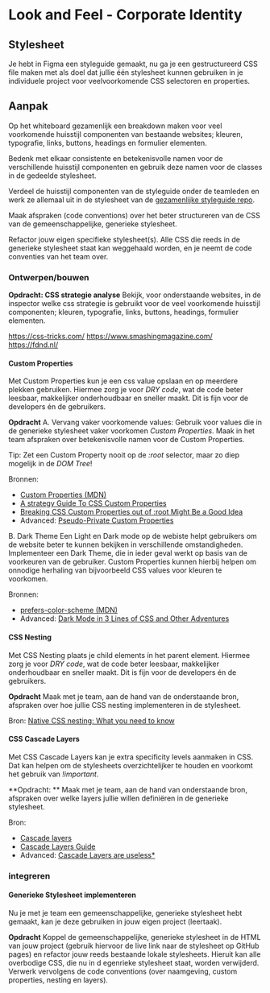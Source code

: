 # Look and Feel - Corporate Identity

## Stylesheet

Je hebt in Figma een styleguide gemaakt, nu ga je een gestructureerd CSS file maken met als doel dat jullie één stylesheet kunnen gebruiken in je individuele project voor veelvoorkomende CSS selectoren en properties.

## Aanpak



Op het whiteboard gezamenlijk een breakdown maken voor veel voorkomende huisstijl componenten van bestaande websites; kleuren, typografie, links, buttons, headings en formulier elementen.

Bedenk met elkaar consistente en betekenisvolle namen voor de verschillende huisstijl componenten en gebruik deze namen voor de classes in de gedeelde stylesheet.

Verdeel de huisstijl componenten van de styleguide onder de teamleden en werk ze allemaal uit in de stylesheet van de [gezamenlijke styleguide repo](https://github.com/fdnd-task/look-and-feel-styleguide).

Maak afspraken (code conventions) over het beter structureren van de CSS van de gemeenschappelijke, generieke stylesheet.

Refactor jouw eigen specifieke stylesheet(s). Alle CSS die reeds in de generieke stylesheet staat kan weggehaald worden, en je neemt de code conventies van het team over. 

### Ontwerpen/bouwen

**Opdracht: CSS strategie analyse** 
Bekijk, voor onderstaande websites, in de inspector welke css strategie is gebruikt voor de veel voorkomende huisstijl componenten; kleuren, typografie, links, buttons, headings, formulier elementen.

https://css-tricks.com/
https://www.smashingmagazine.com/
https://fdnd.nl/

#### Custom Properties
Met Custom Properties kun je een css value opslaan en op meerdere plekken gebruiken. Hiermee zorg je voor _DRY code_, wat de code beter leesbaar, makkelijker onderhoudbaar en sneller maakt. Dit is fijn voor de developers én de gebruikers.

**Opdracht**
A. Vervang vaker voorkomende values:
Gebruik voor values die in de generieke stylesheet vaker voorkomen _Custom Properties_. Maak in het team afspraken over betekenisvolle namen voor de Custom Properties.

Tip: Zet een Custom Property nooit op de _:root_ selector, maar zo diep mogelijk in de _DOM Tree_!

Bronnen:
- [Custom Properties (MDN)](https://developer.mozilla.org/en-US/docs/Web/CSS/Using_CSS_custom_properties)
- [A strategy Guide To CSS Custom Properties](https://www.smashingmagazine.com/2018/05/css-custom-properties-strategy-guide/)
- [Breaking CSS Custom Properties out of :root Might Be a Good Idea](https://css-tricks.com/breaking-css-custom-properties-out-of-root-might-be-a-good-idea/)
- Advanced: [Pseudo-Private Custom Properties](https://lea.verou.me/blog/2021/10/custom-properties-with-defaults/ )

B. Dark Theme
Een Light en Dark mode op de webiste helpt gebruikers om de website beter te kunnen bekijken in verschillende omstandigheden. 
Implementeer een Dark Theme, die in ieder geval werkt op basis van de voorkeuren van de gebruiker. Custom Properties kunnen hierbij helpen om onnodige herhaling van bijvoorbeeld CSS values voor kleuren te voorkomen. 

Bronnen:
- [prefers-color-scheme (MDN)](https://developer.mozilla.org/en-US/docs/Web/CSS/@media/prefers-color-scheme)
- Advanced: [Dark Mode in 3 Lines of CSS and Other Adventures](https://dev.to/madsstoumann/dark-mode-in-3-lines-of-css-and-other-adventures-1ljj)


#### CSS Nesting
Met CSS Nesting plaats je child elements ín het parent element. Hiermee zorg je voor _DRY code_, wat de code beter leesbaar, makkelijker onderhoudbaar en sneller maakt. Dit is fijn voor de developers én de gebruikers. 

**Opdracht**
Maak met je team, aan de hand van de onderstaande bron, afspraken over hoe jullie CSS nesting implementeren in de stylesheet.

Bron: [Native CSS nesting: What you need to know](https://blog.logrocket.com/native-css-nesting/)

#### CSS Cascade Layers
Met CSS Cascade Layers kan je extra specificity levels aanmaken in CSS. Dat kan helpen om de stylesheets overzichtelijker te houden en voorkomt het gebruik van _!important_.

**Opdracht: **
Maak met je team, aan de hand van onderstaande bron, afspraken over welke layers jullie willen definiëren in de generieke stylesheet.

Bron:
- [Cascade layers](https://developer.mozilla.org/en-US/docs/Learn/CSS/Building_blocks/Cascade_layers)
- [Cascade Layers Guide](https://css-tricks.com/css-cascade-layers/)
- Advanced: [Cascade Layers are useless*](https://www.matuzo.at/blog/2023/cascade-layers-are-useless/)

### integreren

#### Generieke Stylesheet implementeren
Nu je met je team een gemeenschappelijke, generieke stylesheet hebt gemaakt, kan je deze gebruiken in jouw eigen project (leertaak).

**Opdracht**
Koppel de gemeenschappelijke, generieke stylesheet in de HTML van jouw project (gebruik hiervoor de live link naar de stylesheet op GitHub pages) en refactor jouw reeds bestaande lokale stylesheets. Hieruit kan alle overbodige CSS, die nu in d egenrieke stylesheet staat, worden verwijderd.
Verwerk vervolgens de code conventions (over naamgeving, custom properties, nesting en layers).
